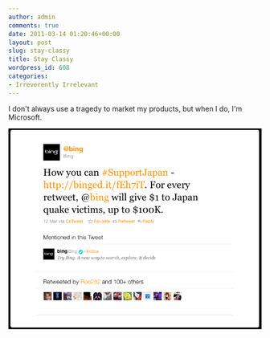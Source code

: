 ```yaml
---
author: admin
comments: true
date: 2011-03-14 01:20:46+00:00
layout: post
slug: stay-classy
title: Stay Classy
wordpress_id: 608
categories:
- Irreverently Irrelevant
---
```


I don't always use a tragedy to market my products, but when I do, I'm Microsoft.

![](/images/bing-japan-quake.png)
